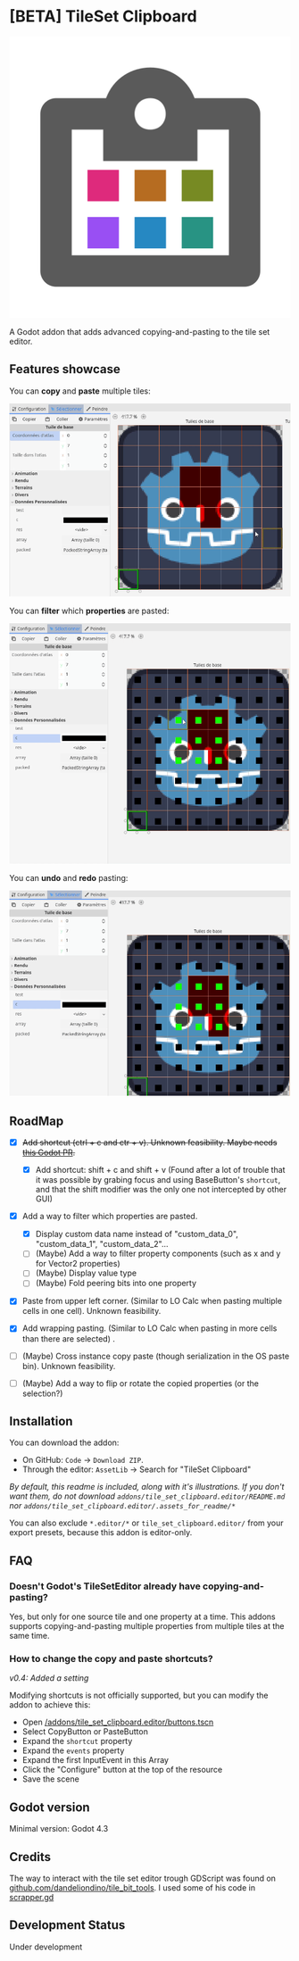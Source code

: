 # [BETA] TileSet Clipboard

![Addon's icon](/icon.svg)

A Godot addon that adds advanced copying-and-pasting to the tile set editor.



## Features showcase

You can **copy** and **paste** multiple tiles:

![Copying and pasting 4 tiles in a TileSet](/addons/tile_set_clipboard.editor/.assets_for_readme/copy_paste_v2.gif)


You can **filter** which **properties** are pasted:

![Choosing to paste only modulate, then only probability](/addons/tile_set_clipboard.editor/.assets_for_readme/filter_properties_v2.gif)


You can **undo** and **redo** pasting:

![Choosing to paste only modulate, then only probability](/addons/tile_set_clipboard.editor/.assets_for_readme/undo_redo.gif)



## RoadMap

- [x] ~~Add shortcut (ctrl + c and ctr + v). Unknown feasibility. Maybe needs [this Godot PR](https://github.com/godotengine/godot/pull/102807).~~
  - [x] Add shortcut: shift + c and shift + v
        (Found after a lot of trouble that it was possible by grabing focus and using BaseButton's `shortcut`, and that the shift modifier was the only one not intercepted by other GUI)
- [x] Add a way to filter which properties are pasted.
  - [x] Display custom data name instead of "custom_data_0", "custom_data_1", "custom_data_2"...
  - [ ] (Maybe) Add a way to filter property components (such as x and y for Vector2 properties)
  - [ ] (Maybe) Display value type
  - [ ] (Maybe) Fold peering bits into one property
- [x] Paste from upper left corner. (Similar to LO Calc when pasting multiple cells in one cell). Unknown feasibility.
- [x] Add wrapping pasting. (Similar to LO Calc when pasting in more cells than there are selected) .
- [ ] (Maybe) Cross instance copy paste (though serialization in the OS paste bin). Unknown feasibility.
- [ ] (Maybe) Add a way to flip or rotate the copied properties (or the selection?)



## Installation

You can download the addon:
- On GitHub: `Code` → `Download ZIP`.
- Through the editor: `AssetLib` → Search for "TileSet Clipboard"

*By default, this readme is included, along with it's illustrations. If you don't want them,
do not download `addons/tile_set_clipboard.editor/README.md` nor `addons/tile_set_clipboard.editor/.assets_for_readme/*`*

You can also exclude `*.editor/*` or `tile_set_clipboard.editor/` from your export presets,
because this addon is editor-only.



## FAQ

### Doesn't Godot's TileSetEditor already have copying-and-pasting?

Yes, but only for one source tile and one property at a time. This addons supports copying-and-pasting multiple properties from multiple tiles at the same time.

### How to change the copy and paste shortcuts?

*v0.4: Added a setting*

Modifying shortcuts is not officially supported, but you can modify the addon to achieve this:
- Open [/addons/tile_set_clipboard.editor/buttons.tscn](/addons/tile_set_clipboard.editor/buttons.tscn)
- Select CopyButton or PasteButton
- Expand the `shortcut` property
- Expand the `events` property
- Expand the first InputEvent in this Array
- Click the "Configure" button at the top of the resource
- Save the scene



## Godot version

Minimal version: Godot 4.3



## Credits

The way to interact with the tile set editor trough GDScript was found on
[github.com/dandeliondino/tile_bit_tools](https://github.com/dandeliondino/tile_bit_tools/).
I used some of his code in [scrapper.gd](/addons/tile_set_clipboard.editor/scrapper.gd)



## Development Status

Under development
